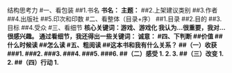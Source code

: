  结构思考力
#一、看包装
##1.书名
**书名：**
**主题：**
##2.上架建议类别
##3.作者
##4.出版社
##5.印次和印数
#二、看整体（目录+序）
##1.目录
##2.目的
##3.目标
##4.受众
#三、看细节
**核心关键词：**游戏、游戏化
我认为...很重要，我对...很感兴趣。
通过看细节，我还得出一些关键词：
诚意：
#四、下判断
##价值
##什么时候读
##怎么读
#五、粗阅读
##这本书和我有什么关系？
##（一）收获
###1.
###2.
###3.
###4.
###5.
###6.
##（二）感受
1.
2.
3.
##（三）改变
1.
2.
##（四）行动
1.****